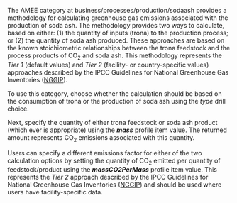 The AMEE category at business/processes/production/sodaash provides a
methodology for calculating greenhouse gas emissions associated with the
production of soda ash. The methodology provides two ways to calculate,
based on either: (1) the quantity of inputs (trona) to the production
process; or (2) the quantity of soda ash produced. These approaches are
based on the known stoichiometric relationships between the trona
feedstock and the process products of CO<sub>2</sub> and soda ash. This
methodology represents the *Tier 1* (default values) and *Tier 2*
(facility- or country-specific values) approaches described by the IPCC
Guidelines for National Greenhouse Gas Inventories
([NGGIP](http://www.ipcc-nggip.iges.or.jp/public/2006gl/vol3.html)).

To use this category, choose whether the calculation should be based on
the consumption of trona or the production of soda ash using the *type*
drill choice.

Next, specify the quantity of either trona feedstock or soda ash product
(which ever is appropriate) using the ***mass*** profile item value. The
returned amount represents CO<sub>2</sub> emissions associated with this
quantity.

Users can specify a different emissions factor for either of the two
calculation options by setting the quantity of CO<sub>2</sub> emitted per
quantity of feedstock/product using the ***massCO2PerMass*** profile
item value. This represents the *Tier 2* approach described by the IPCC
Guidelines for National Greenhouse Gas Inventories
([NGGIP](http://www.ipcc-nggip.iges.or.jp/public/2006gl/vol3.html)) and
should be used where users have facility-specific data.
